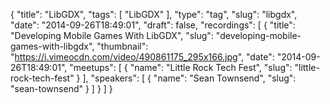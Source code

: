 {
  "title": "LibGDX",
  "tags": [
    "LibGDX"
  ],
  "type": "tag",
  "slug": "libgdx",
  "date": "2014-09-26T18:49:01",
  "draft": false,
  "recordings": [
    {
      "title": "Developing Mobile Games With LibGDX",
      "slug": "developing-mobile-games-with-libgdx",
      "thumbnail": "https://i.vimeocdn.com/video/490861175_295x166.jpg",
      "date": "2014-09-26T18:49:01",
      "meetups": [
        {
          "name": "Little Rock Tech Fest",
          "slug": "little-rock-tech-fest"
        }
      ],
      "speakers": [
        {
          "name": "Sean Townsend",
          "slug": "sean-townsend"
        }
      ]
    }
  ]
}
